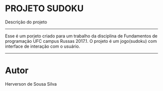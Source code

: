 PROJETO SUDOKU
==============

Descrição do projeto
____________________

Esse é um porjeto criado para um trabalho da disciplina de Fundamentos de programação UFC campus Russas 2017.1. O projeto é um jogo(sudoku) com interface de interação com o usuário.
______________________________________________________________________________________________________________________________

Autor
=====

Herverson de Sousa Silva
